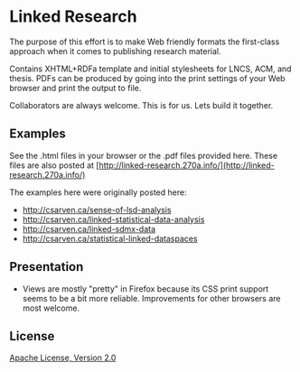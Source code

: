 # Linked Research

The purpose of this effort is to make Web friendly formats the first-class approach when it comes to publishing research material.

Contains XHTML+RDFa template and initial stylesheets for LNCS, ACM, and thesis. PDFs can be produced by going into the print settings of your Web browser and print the output to file.

Collaborators are always welcome. This is for us. Lets build it together.

## Examples

See the .html files in your browser or the .pdf files provided here. These files are also posted at [http://linked-research.270a.info/](http://linked-research.270a.info/)

The examples here were originally posted here:

* http://csarven.ca/sense-of-lsd-analysis
* http://csarven.ca/linked-statistical-data-analysis
* http://csarven.ca/linked-sdmx-data
* http://csarven.ca/statistical-linked-dataspaces

## Presentation

* Views are mostly "pretty" in Firefox because its CSS print support seems to be a bit more reliable. Improvements for other browsers are most welcome.



## License
[Apache License, Version 2.0](http://www.apache.org/licenses/LICENSE-2.0)
